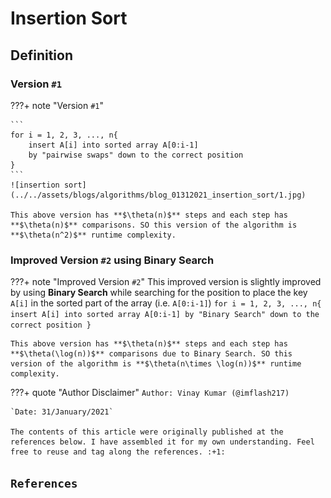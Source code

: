 # Insertion Sort

## Definition

### Version `#1`

???+ note "Version `#1`"

    ```
    for i = 1, 2, 3, ..., n{
        insert A[i] into sorted array A[0:i-1]
        by "pairwise swaps" down to the correct position
    }
    ```
    ![insertion sort](../../assets/blogs/algorithms/blog_01312021_insertion_sort/1.jpg)

    This above version has **$\theta(n)$** steps and each step has **$\theta(n)$** comparisons. SO this version of the algorithm is **$\theta(n^2)$** runtime complexity.

### Improved Version `#2` using Binary Search

???+ note "Improved Version `#2`"
    This improved version is slightly improved by using **Binary Search** while searching for the position to place the key `A[i]` in the sorted part of the array (i.e. `A[0:i-1]`)
    ```
    for i = 1, 2, 3, ..., n{
        insert A[i] into sorted array A[0:i-1]
        by "Binary Search" down to the correct position
    }
    ```

    This above version has **$\theta(n)$** steps and each step has **$\theta(\log(n))$** comparisons due to Binary Search. SO this version of the algorithm is **$\theta(n\times \log(n))$** runtime complexity.





???+ quote "Author Disclaimer"
    `Author: Vinay Kumar (@imflash217)`

    `Date: 31/January/2021`

    The contents of this article were originally published at the references below. I have assembled it for my own understanding. Feel free to reuse and tag along the references. :+1:

## `References`
[^1]: